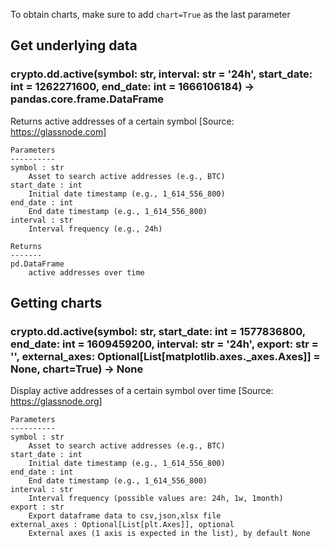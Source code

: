 To obtain charts, make sure to add `chart=True` as the last parameter

## Get underlying data 
### crypto.dd.active(symbol: str, interval: str = '24h', start_date: int = 1262271600, end_date: int = 1666106184) -> pandas.core.frame.DataFrame

Returns active addresses of a certain symbol
    [Source: https://glassnode.com]

    Parameters
    ----------
    symbol : str
        Asset to search active addresses (e.g., BTC)
    start_date : int
        Initial date timestamp (e.g., 1_614_556_800)
    end_date : int
        End date timestamp (e.g., 1_614_556_800)
    interval : str
        Interval frequency (e.g., 24h)

    Returns
    -------
    pd.DataFrame
        active addresses over time

## Getting charts 
### crypto.dd.active(symbol: str, start_date: int = 1577836800, end_date: int = 1609459200, interval: str = '24h', export: str = '', external_axes: Optional[List[matplotlib.axes._axes.Axes]] = None, chart=True) -> None

Display active addresses of a certain symbol over time
    [Source: https://glassnode.org]

    Parameters
    ----------
    symbol : str
        Asset to search active addresses (e.g., BTC)
    start_date : int
        Initial date timestamp (e.g., 1_614_556_800)
    end_date : int
        End date timestamp (e.g., 1_614_556_800)
    interval : str
        Interval frequency (possible values are: 24h, 1w, 1month)
    export : str
        Export dataframe data to csv,json,xlsx file
    external_axes : Optional[List[plt.Axes]], optional
        External axes (1 axis is expected in the list), by default None
